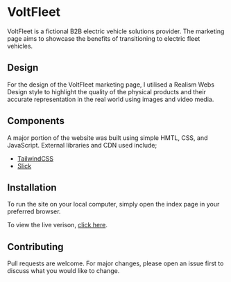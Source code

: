 # VoltFleet

VoltFleet is a fictional B2B electric vehicle solutions provider. The marketing page aims to showcase the benefits of transitioning to electric fleet vehicles.

## Design

For the design of the VoltFleet marketing page, I utilised a Realism Webs Design style to highlight the quality of the physical products and their accurate representation in the real world using images and video media.

## Components

A major portion of the website was built using simple HMTL, CSS, and JavaScript. External libraries and CDN used include;

* [TailwindCSS](https://tailwindcss.com/docs/installation)
* [Slick](https://kenwheeler.github.io/slick/)

## Installation

To run the site on your local computer, simply open the index page in your preferred browser.

To view the live verison, [click here](https://voltfleet.netlify.app).

## Contributing

Pull requests are welcome. For major changes, please open an issue first
to discuss what you would like to change.
